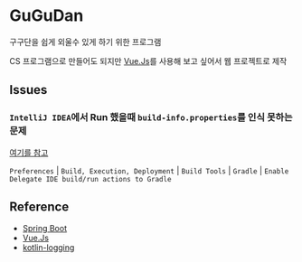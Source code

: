# GuGuDan

구구단을 쉽게 외울수 있게 하기 위한 프로그램

CS 프로그램으로 만들어도 되지만 [Vue.Js](https://kr.vuejs.org/v2/guide/index.html)를 사용해 보고 싶어서 웹 프로젝트로 제작

## Issues

### `IntelliJ IDEA`에서 Run 했을때 `build-info.properties`를 인식 못하는 문제

[여기를 참고](https://stackoverflow.com/questions/47542270/how-do-i-generate-build-info-properties-in-the-intellij-out-directory-on-debug)

`Preferences` | `Build, Execution, Deployment` | `Build Tools` | `Gradle` | `Enable Delegate IDE build/run actions to Gradle`

## Reference

* [Spring Boot](https://projects.spring.io/spring-boot/)
* [Vue.Js](https://kr.vuejs.org/v2/guide/index.html)
* [kotlin-logging](https://github.com/MicroUtils/kotlin-logging)

